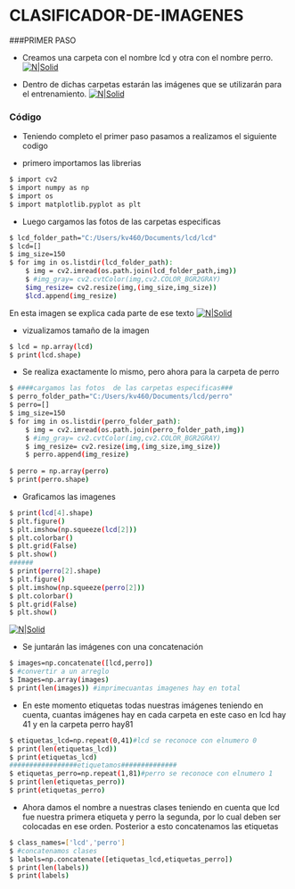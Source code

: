 # CLASIFICADOR-DE-IMAGENES

###PRIMER PASO

- Creamos una carpeta con el nombre lcd y otra con el nombre perro.
[![N|Solid](https://github.com/KARENalejand/imagenes/blob/main/f.png)](https://nodesource.com/products/nsolid)

- Dentro de dichas carpetas estarán las imágenes que se utilizarán para el
entrenamiento.
[![N|Solid](https://github.com/KARENalejand/imagenes/blob/main/CARPETAS.png)](https://nodesource.com/products/nsolid)

### Código 
- Teniendo  completo el primer paso pasamos a  realizamos el siguiente codigo

- primero importamos las  librerias 

```sh
$ import cv2
$ import numpy as np
$ import os
$ import matplotlib.pyplot as plt
```

- Luego cargamos las fotos  de las carpetas especificas
```sh
$ lcd_folder_path="C:/Users/kv460/Documents/lcd/lcd"
$ lcd=[]
$ img_size=150
$ for img in os.listdir(lcd_folder_path):
    $ img = cv2.imread(os.path.join(lcd_folder_path,img))
    $ #img_gray= cv2.cvtColor(img,cv2.COLOR_BGR2GRAY)
    $img_resize= cv2.resize(img,(img_size,img_size))
    $lcd.append(img_resize)
```
En esta imagen se explica cada parte de  ese texto
[![N|Solid](https://github.com/KARENalejand/imagenes/blob/main/parte2.png)](https://nodesource.com/products/nsolid)

- vizualizamos tamaño de la imagen

```sh
$ lcd = np.array(lcd)
$ print(lcd.shape)
```
- Se realiza exactamente lo mismo, pero ahora para la carpeta de perro

```sh
$ ####cargamos las fotos  de las carpetas especificas### 
$ perro_folder_path="C:/Users/kv460/Documents/lcd/perro"
$ perro=[]
$ img_size=150
$ for img in os.listdir(perro_folder_path):
    $ img = cv2.imread(os.path.join(perro_folder_path,img))
    $ #img_gray= cv2.cvtColor(img,cv2.COLOR_BGR2GRAY)
    $ img_resize= cv2.resize(img,(img_size,img_size))
    $ perro.append(img_resize)
    
$ perro = np.array(perro)
$ print(perro.shape)
```
- Graficamos las imagenes
```sh
$ print(lcd[4].shape)
$ plt.figure()
$ plt.imshow(np.squeeze(lcd[2]))
$ plt.colorbar()
$ plt.grid(False)
$ plt.show()
######
$ print(perro[2].shape)
$ plt.figure()
$ plt.imshow(np.squeeze(perro[2]))
$ plt.colorbar()
$ plt.grid(False)
$ plt.show()
```

[![N|Solid](https://github.com/KARENalejand/imagenes/blob/main/parte%203.png)](https://nodesource.com/products/nsolid)

- Se juntarán las imágenes con una concatenación
```sh
$ images=np.concatenate([lcd,perro])
$ #convertir a un arreglo 
$ Images=np.array(images)
$ print(len(images)) #imprimecuantas imagenes hay en total
```
- En este momento etiquetas todas nuestras imágenes teniendo en cuenta, cuantas imágenes hay en cada carpeta en este caso en lcd hay 41 y en la carpeta perro hay81

```sh
$ etiquetas_lcd=np.repeat(0,41)#lcd se reconoce con elnumero 0
$ print(len(etiquetas_lcd))
$ print(etiquetas_lcd)
#################etiquetamos##############
$ etiquetas_perro=np.repeat(1,81)#perro se reconoce con elnumero 1
$ print(len(etiquetas_perro))
$ print(etiquetas_perro)
```
- Ahora damos el nombre a nuestras clases teniendo en cuenta que lcd fue nuestra primera etiqueta y perro la segunda, por lo cual deben ser colocadas en ese orden.
Posterior a esto concatenamos las etiquetas
```sh
$ class_names=['lcd','perro']
$ #concatenamos clases
$ labels=np.concatenate([etiquetas_lcd,etiquetas_perro])
$ print(len(labels))
$ print(labels)
```



















